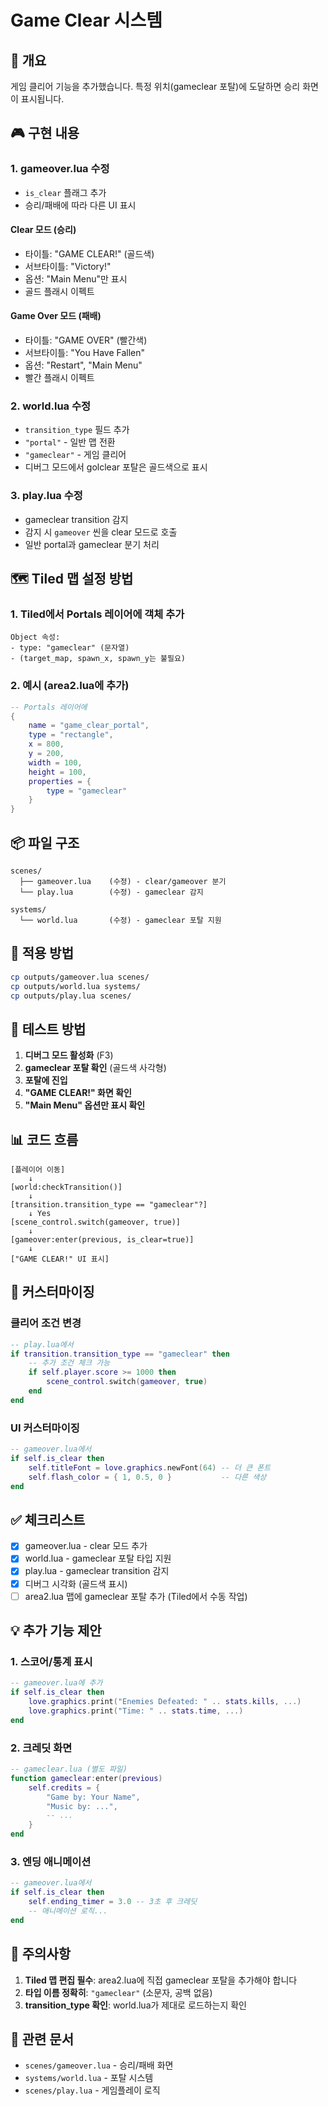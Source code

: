 # Game Clear 시스템

## 📝 개요

게임 클리어 기능을 추가했습니다. 특정 위치(gameclear 포탈)에 도달하면 승리 화면이 표시됩니다.

## 🎮 구현 내용

### 1. **gameover.lua 수정**
- `is_clear` 플래그 추가
- 승리/패배에 따라 다른 UI 표시

#### Clear 모드 (승리)
- 타이틀: "GAME CLEAR!" (골드색)
- 서브타이틀: "Victory!"
- 옵션: "Main Menu"만 표시
- 골드 플래시 이펙트

#### Game Over 모드 (패배)
- 타이틀: "GAME OVER" (빨간색)
- 서브타이틀: "You Have Fallen"
- 옵션: "Restart", "Main Menu"
- 빨간 플래시 이펙트

### 2. **world.lua 수정**
- `transition_type` 필드 추가
- `"portal"` - 일반 맵 전환
- `"gameclear"` - 게임 클리어
- 디버그 모드에서 golclear 포탈은 골드색으로 표시

### 3. **play.lua 수정**
- gameclear transition 감지
- 감지 시 `gameover` 씬을 clear 모드로 호출
- 일반 portal과 gameclear 분기 처리

## 🗺️ Tiled 맵 설정 방법

### 1. Tiled에서 Portals 레이어에 객체 추가
```
Object 속성:
- type: "gameclear" (문자열)
- (target_map, spawn_x, spawn_y는 불필요)
```

### 2. 예시 (area2.lua에 추가)
```lua
-- Portals 레이어에
{
    name = "game_clear_portal",
    type = "rectangle",
    x = 800,
    y = 200,
    width = 100,
    height = 100,
    properties = {
        type = "gameclear"
    }
}
```

## 📦 파일 구조

```
scenes/
  ├── gameover.lua    (수정) - clear/gameover 분기
  └── play.lua        (수정) - gameclear 감지

systems/
  └── world.lua       (수정) - gameclear 포탈 지원
```

## 🚀 적용 방법

```bash
cp outputs/gameover.lua scenes/
cp outputs/world.lua systems/
cp outputs/play.lua scenes/
```

## 🎯 테스트 방법

1. **디버그 모드 활성화** (F3)
2. **gameclear 포탈 확인** (골드색 사각형)
3. **포탈에 진입**
4. **"GAME CLEAR!" 화면 확인**
5. **"Main Menu" 옵션만 표시 확인**

## 📊 코드 흐름

```
[플레이어 이동]
    ↓
[world:checkTransition()]
    ↓
[transition.transition_type == "gameclear"?]
    ↓ Yes
[scene_control.switch(gameover, true)]
    ↓
[gameover:enter(previous, is_clear=true)]
    ↓
["GAME CLEAR!" UI 표시]
```

## 🔧 커스터마이징

### 클리어 조건 변경
```lua
-- play.lua에서
if transition.transition_type == "gameclear" then
    -- 추가 조건 체크 가능
    if self.player.score >= 1000 then
        scene_control.switch(gameover, true)
    end
end
```

### UI 커스터마이징
```lua
-- gameover.lua에서
if self.is_clear then
    self.titleFont = love.graphics.newFont(64) -- 더 큰 폰트
    self.flash_color = { 1, 0.5, 0 }           -- 다른 색상
end
```

## ✅ 체크리스트

- [x] gameover.lua - clear 모드 추가
- [x] world.lua - gameclear 포탈 타입 지원
- [x] play.lua - gameclear transition 감지
- [x] 디버그 시각화 (골드색 표시)
- [ ] area2.lua 맵에 gameclear 포탈 추가 (Tiled에서 수동 작업)

## 💡 추가 기능 제안

### 1. 스코어/통계 표시
```lua
-- gameover.lua에 추가
if self.is_clear then
    love.graphics.print("Enemies Defeated: " .. stats.kills, ...)
    love.graphics.print("Time: " .. stats.time, ...)
end
```

### 2. 크레딧 화면
```lua
-- gameclear.lua (별도 파일)
function gameclear:enter(previous)
    self.credits = {
        "Game by: Your Name",
        "Music by: ...",
        -- ...
    }
end
```

### 3. 엔딩 애니메이션
```lua
-- gameover.lua에서
if self.is_clear then
    self.ending_timer = 3.0 -- 3초 후 크레딧
    -- 애니메이션 로직...
end
```

## 🐛 주의사항

1. **Tiled 맵 편집 필수**: area2.lua에 직접 gameclear 포탈을 추가해야 합니다
2. **타입 이름 정확히**: `"gameclear"` (소문자, 공백 없음)
3. **transition_type 확인**: world.lua가 제대로 로드하는지 확인

## 📖 관련 문서

- `scenes/gameover.lua` - 승리/패배 화면
- `systems/world.lua` - 포탈 시스템
- `scenes/play.lua` - 게임플레이 로직
